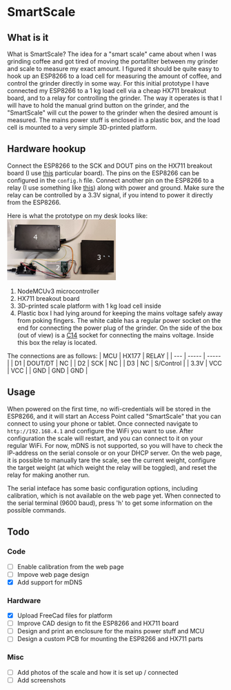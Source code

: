 # SmartScale
## What is it
What is SmartScale? The idea for a "smart scale" came about when I was 
grinding coffee and got tired of moving the portafilter between my grinder
and scale to measure my exact amount. I figured it should be quite easy to
hook up an ESP8266 to a load cell for measuring the amount of coffee, and
control the grinder directly in some way. For this initial prototype I have
connected my ESP8266 to a 1 kg load cell via a cheap HX711 breakout board,
and to a relay for controlling the grinder. The way it operates is that
I will have to hold the manual grind button on the grinder, and the "SmartScale"
will cut the power to the grinder when the desired amount is measured. The 
mains power stuff is enclosed in a plastic box, and the load cell is mounted to
a very simple 3D-printed platform.

## Hardware hookup
Connect the ESP8266 to the SCK and DOUT pins on the HX711 breakout board (I use
[this](https://www.electrokit.com/produkt/hx711-lastcellsforstarkare-monterad-pa-kort/) 
particular board). The pins on the ESP8266 can be configured in the `config.h`
file. Connect another pin on the ESP8266 to a relay (I use something like 
[this](https://www.electrokit.com/produkt/relamodul-5v/)) along with power
and ground. Make sure the relay can be controlled by a 3.3V signal, if you 
intend to power it directly from the ESP8266.

Here is what the prototype on my desk looks like:
<img src="https://github.com/iceaway/SmartScale/blob/master/images/everything.jpg?raw=true" alt="components making up the smart scale project" width="50%">
1. NodeMCUv3 microcontroller
2. HX711 breakout board
3. 3D-printed scale platform with 1 kg load cell inside
4. Plastic box I had lying around for keeping the mains voltage safely away from poking fingers. The white cable has a regular power socket on the end for connecting the power plug of the grinder. On the side of the box (out of view) is a [C14](https://www.electrokit.com/produkt/natbrunn-c14-jordad-flatstift-6-3mm/) socket for connecting the mains voltage. Inside this box the relay is located.

The connections are as follows:
| MCU | HX177 | RELAY |
| --- | ----- | ----- |
| D1  | DOUT/DT | NC  |
| D2  | SCK   | NC    |
| D3  | NC    | S/Control |
| 3.3V | VCC | VCC |
| GND | GND | GND |

## Usage
When powered on the first time, no wifi-credentials will be stored in the
ESP8266, and it will start an Access Point called "SmartScale" that you can
connect to using your phone or tablet. Once connected navigate to 
`http://192.168.4.1` and configure the WiFi you want to use. After configuration
the scale will restart, and you can connect to it on your regular WiFi. For now,
mDNS is not supported, so you will have to check the IP-address on the serial
console or on your DHCP server. On the web page, it is possible to manually 
tare the scale, see the current weight, configure the target weight (at which
weight the relay will be toggled), and reset the relay for making another run.

The serial inteface has some basic configuration
options, including calibration, which is not available on the web page yet. 
When connected to the serial terminal (9600 baud), press 'h' to get some
information on the possible commands.

## Todo
### Code

- [ ] Enable calibration from the web page
- [ ] Impove web page design
- [x] Add support for mDNS

### Hardware

- [x] Upload FreeCad files for platform 
- [ ] Improve CAD design to fit the ESP8266 and HX711 board
- [ ] Design and print an enclosure for the mains power stuff and MCU
- [ ] Design a custom PCB for mounting the ESP8266 and HX711 parts

### Misc

- [ ] Add photos of the scale and how it is set up / connected
- [ ] Add screenshots
